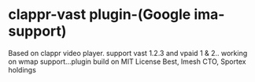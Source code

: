 # clappr-vast plugin-(Google ima- support)
Based on clappr video player. support vast 1.2.3 and vpaid 1 & 2.. working on wmap support...plugin build on MIT License 
Best,
Imesh
CTO,
Sportex holdings
